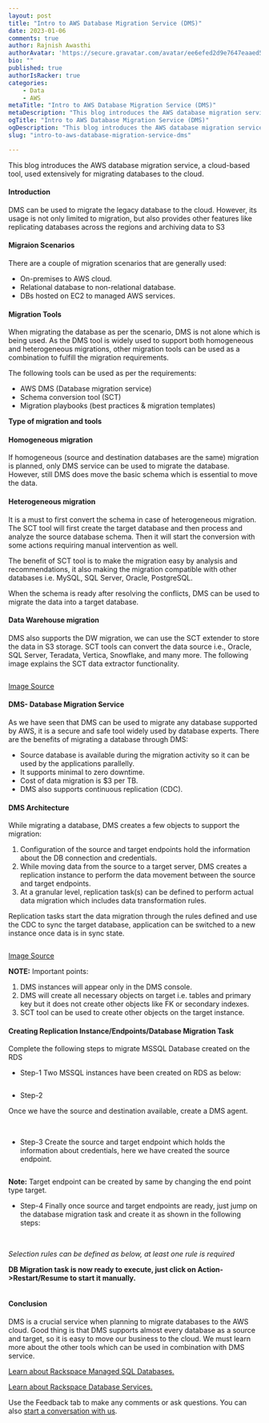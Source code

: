 ```yaml
---
layout: post
title: "Intro to AWS Database Migration Service (DMS)"
date: 2023-01-06
comments: true
author: Rajnish Awasthi
authorAvatar: 'https://secure.gravatar.com/avatar/ee6efed2d9e7647eaaed5ed4eac7585c'
bio: ""
published: true
authorIsRacker: true
categories:
    - Data
    - AWS
metaTitle: "Intro to AWS Database Migration Service (DMS)"
metaDescription: "This blog introduces the AWS database migration service, a cloud-based tool, used extensively for migrating databases to the cloud."
ogTitle: "Intro to AWS Database Migration Service (DMS)"
ogDescription: "This blog introduces the AWS database migration service, a cloud-based tool, used extensively for migrating databases to the cloud."
slug: "intro-to-aws-database-migration-service-dms"

---
```


This blog introduces the AWS database migration  service, a cloud-based tool, used extensively for migrating databases to the cloud.
<!--more-->

#### Introduction
DMS can be used to migrate the legacy database to the cloud. However, its usage is not only limited to migration, but also provides other features like replicating databases across the regions and archiving data to S3


#### Migraion Scenarios 

There are a couple of migration scenarios that are generally used:

-	On-premises to AWS cloud.
-	Relational database to non-relational database.
-	DBs hosted on EC2 to managed AWS services.

#### Migration Tools
When migrating the database as per the scenario, DMS is not alone which is being used. As the DMS tool is widely used to support both homogeneous and heterogeneous migrations, other migration tools can be used as a combination to fulfill the migration requirements.

The following tools can be used as per the requirements:
-	AWS DMS (Database migration service)
-	Schema conversion tool (SCT)
-	Migration playbooks (best practices &  migration templates)


**Type of migration and tools**

#### Homogeneous migration

If homogeneous (source and destination databases are the same) migration is planned, only DMS service can be used to migrate the database. However, still DMS does move the basic schema which is essential to move the data.  


#### Heterogeneous migration

It is a must to first convert the schema in case of heterogeneous migration. The SCT tool will first create the target database and then process and analyze the source database schema. Then it will start the conversion with some actions requiring manual intervention as well.

The benefit of SCT tool is to make the migration easy by analysis and recommendations, it also making the migration compatible with other databases i.e. MySQL, SQL Server, Oracle, PostgreSQL. 

When the schema is ready after resolving the conflicts, DMS can be used to migrate the data into a target database.

#### Data Warehouse migration

DMS also supports the DW migration, we can use the SCT extender to store the data in S3 storage. SCT tools can convert the data source i.e., Oracle, SQL Server, Teradata, Vertica, Snowflake, and many more.
The following image explains the SCT data extractor functionality.

<img src=Picture1.png title="" alt="">

[Image Source](https://aws.amazon.com/blogs/database/introducing-data-extractors-in-aws-schema-conversion-tool-version-1-0-602/)


#### DMS- Database Migration Service

As we have seen that DMS can be used to migrate any database supported by AWS, it is a secure and safe tool widely used by database experts. There are the benefits of migrating a database through DMS:

-	Source database is available during the migration activity so it can be used by the applications parallelly.
-	It supports minimal to zero downtime.
-	Cost of data migration is $3 per TB.
-	DMS also supports continuous replication (CDC).

#### DMS Architecture 

While migrating a database, DMS creates a few objects to support the migration:
1.	Configuration of the source and target endpoints hold the information about the DB connection and credentials.
2.	While moving data from the source to a target server, DMS creates a replication instance to perform the data movement between the source and target endpoints.
3.	At a granular level, replication task(s) can be defined to perform actual data migration which includes data transformation rules.

Replication tasks start the data migration through the rules defined and use the CDC to sync the target database, application can be switched to a new instance once data is in sync state.

<img src=Picture2.png title="" alt="">

[Image Source](https://docs.aws.amazon.com/dms/latest/userguide/CHAP_Introduction.Components.html)

**NOTE:** Important points:
1.	DMS instances will appear only in the DMS console.
2.	DMS will create all necessary objects on target i.e. tables and primary key but it does not create other objects like FK or secondary indexes.
3.	SCT tool can be used to create other objects on the target instance.

#### Creating Replication Instance/Endpoints/Database Migration Task

Complete the following steps to migrate MSSQL Database created on the RDS 
- Step-1
Two MSSQL instances have been created on RDS as below:
<img src=Picture3.png title="" alt="">

- Step-2

Once we have the source and destination available, create a DMS agent.

<img src=Picture4.png title="" alt="">
<img src=Picture5.png title="" alt="">

- Step-3
Create the source and target endpoint which holds the information about credentials, here we have created the source endpoint.

<img src=Picture6.png title="" alt="">

**Note:** Target endpoint can be created by same by changing the end point type target.

- Step-4
Finally once source and target endpoints are ready, just jump on the database migration task and create it as shown in the following steps:

<img src=Picture7.png title="" alt="">
<img src=Picture8.png title="" alt="">

*Selection rules can be defined as below, at least one rule is required*
<img src=Picture9.png title="" alt="">

**DB Migration task is now ready to execute, just click on Action->Restart/Resume to start it manually.**

<img src=Picture10.png title="" alt="">


#### Conclusion

DMS is a crucial service when planning to migrate databases to the AWS cloud. Good thing is that DMS supports almost every database as a source and target, so it is easy to move our business to the cloud. We must learn more about the other tools which can be used in combination with DMS service. 



























































<a class="cta purple" id="cta" href="https://www.rackspace.com/data/managed-sql">Learn about Rackspace Managed SQL Databases.</a>

<a class="cta purple" id="cta" href="https://www.rackspace.com/data/databases"> Learn about Rackspace Database Services.</a>

Use the Feedback tab to make any comments or ask questions. You can also
[start a conversation with us](https://www.rackspace.com/contact).
